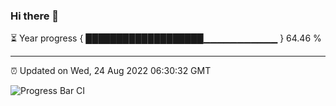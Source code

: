 ### Hi there 👋

⏳ Year progress { ███████████████████▁▁▁▁▁▁▁▁▁▁▁ } 64.46 %

---

⏰ Updated on Wed, 24 Aug 2022 06:30:32 GMT

![Progress Bar CI](https://github.com/ZhaoGui/ZhaoGui/workflows/Progress%20Bar%20CI/badge.svg)
